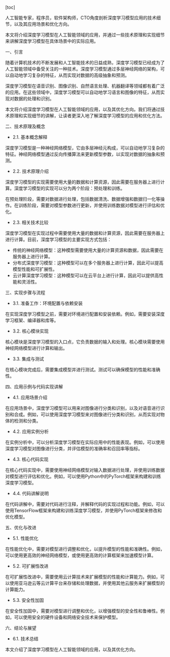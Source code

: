 
[toc]                    
                
                
人工智能专家，程序员，软件架构师，CTO角度剖析深度学习模型应用的技术细节，以及其应用场景和优化方向。

本文将介绍深度学习模型在人工智能领域的应用，并通过一些技术原理和实现细节来讲解深度学习模型在具体场景中的实际应用。

一、引言

随着计算机技术的不断发展和人工智能技术的日益成熟，深度学习模型已经成为了人工智能领域中备受关注的一种技术。深度学习模型通过多层神经网络的架构，可以自动地学习复杂的特征，从而实现对数据的高级抽象和预测。

深度学习模型在语音识别、图像识别、自然语言处理、机器翻译等领域都有着广泛的应用。在这些领域中，深度学习模型可以自动地学习语言和图像的特征，从而实现对数据的处理和识别。

本文将介绍深度学习模型在人工智能领域的应用，以及其优化方向。我们将通过技术原理和实现细节的讲解，让读者更深入地了解深度学习模型的应用和优化方法。

二、技术原理及概念

- 2.1. 基本概念解释

深度学习模型是一种神经网络模型，它由多层神经元构成，可以自动地学习复杂的特征。神经网络模型通过反向传播算法来更新模型参数，以实现对数据的抽象和预测。

- 2.2. 技术原理介绍

深度学习模型的实现需要使用大量的数据和计算资源，因此需要在服务器上进行计算。深度学习模型的实现可以分为两个阶段：预处理和训练。

在预处理阶段，需要对数据进行处理，包括数据清洗、数据增强和数据归一化等操作。在训练阶段，需要对模型参数进行更新，并使用训练数据对模型进行评估和优化。

- 2.3. 相关技术比较

深度学习模型在实现过程中需要使用大量的数据和计算资源，因此需要在服务器上进行计算。目前，深度学习模型的主要实现方式包括：

- 传统的神经网络模型：这种模型需要使用大量的计算资源和数据，因此需要在服务器上进行计算。
- 分布式深度学习模型：这种模型可以在多个服务器上进行计算，因此可以提高模型性能和可扩展性。
- 云计算深度学习模型：这种模型可以在云平台上进行计算，因此可以提供高性能和灵活性。

三、实现步骤与流程

- 3.1. 准备工作：环境配置与依赖安装

在实现深度学习模型之前，需要对环境进行配置和安装依赖。例如，需要安装深度学习框架、编译器和库等。

- 3.2. 核心模块实现

核心模块是深度学习模型的入口点，它负责数据的输入和处理。核心模块需要使用神经网络模型进行计算和输出。

- 3.3. 集成与测试

在核心模块完成后，需要集成模型并进行测试。测试可以确保模型的性能和准确性。

四、应用示例与代码实现讲解

- 4.1. 应用场景介绍

在应用场景中，深度学习模型可以用来对图像进行分类和识别，以及对语音进行识别和合成。例如，可以使用深度学习模型来对图像进行分类和识别，从而实现对物体的检测和分类。

- 4.2. 应用实例分析

在实例分析中，可以分析深度学习模型在实际应用中的性能表现。例如，可以使用深度学习模型对图像进行分类，并评估模型的准确率和召回率等指标。

- 4.3. 核心代码实现

在核心代码实现中，需要使用神经网络模型对输入数据进行处理，并使用训练数据对模型进行评估和优化。例如，可以使用Python中的PyTorch框架来构建和训练深度学习模型。

- 4.4. 代码讲解说明

在代码讲解中，需要对代码进行注释，并解释代码的实现过程和功能。例如，可以使用TensorFlow框架来构建和训练深度学习模型，并使用PyTorch框架来修改和优化模型。

五、优化与改进

- 5.1. 性能优化

在性能优化中，需要对模型进行调整和优化，以提升模型的性能和准确性。例如，可以使用更高效的神经网络模型，或使用更高效的计算框架来加速模型计算。

- 5.2. 可扩展性改进

在可扩展性改进中，需要使用云计算技术来扩展模型的性能和计算能力。例如，可以使用亚马逊云等云计算平台来存储和处理数据，并使用其他云服务来扩展模型的计算能力。

- 5.3. 安全性加固

在安全性加固中，需要对模型进行调整和优化，以增强模型的安全性和鲁棒性。例如，可以使用安全的硬件设备和网络安全技术来保护模型。

六、结论与展望

- 6.1. 技术总结

本文介绍了深度学习模型在人工智能领域的应用，以及其优化方向。

